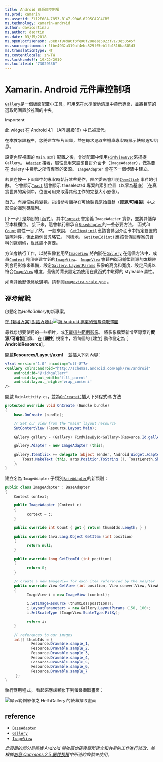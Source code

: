 ```yaml
---
title: Android 資源庫控制項
ms.prod: xamarin
ms.assetid: 3112E68A-7853-B147-90A6-6295CA2C4CB5
ms.technology: xamarin-android
author: davidortinau
ms.author: daortin
ms.date: 03/15/2018
ms.openlocfilehash: 93eb7f98da6f3fe06f288eae5823f7173e58585f
ms.sourcegitcommit: 2fbe4932a319af4ebc829f65eb1fb1816ba305d3
ms.translationtype: MT
ms.contentlocale: zh-TW
ms.lasthandoff: 10/29/2019
ms.locfileid: "73029236"
---
```

# <a name="xamarinandroid-gallery-control"></a>Xamarin. Android 元件庫控制項

[`Gallery`](xref:Android.Widget.Gallery)是一個版面配置小工具，可用來在水準滾動清單中顯示專案，並將目前的選取範圍置於視圖的中央。

> [!IMPORTANT]
> 此 widget 在 Android 4.1 （API 層級16）中已被取代。 

在本教學課程中，您將建立相片圖庫，並在每次選取主機庫專案時顯示快顯通知訊息。

設定內容視圖的 `Main.axml` 配置之後，會從配置中使用[`FindViewById`](xref:Android.App.Activity.FindViewById*)來捕捉 `Gallery`。
[`Adapter`](xref:Android.Widget.AdapterView.RawAdapter)
接著，屬性會用來設定自訂介面卡（`ImageAdapter`），做為要在 dallery 中顯示之所有專案的來源。 `ImageAdapter` 會在下一個步驟中建立。

若要在按一下圖庫中的專案時執行某些動作，匿名委派會訂閱[`ItemClick`](xref:Android.Widget.AdapterView.ItemClick)
事件的引數。 它會顯示[`Toast`](xref:Android.Widget.Toast)
這會顯示 theselected 專案的索引位置（以零為基底）（在真實世界的案例中，位置可用來取得其他工作的完整大小影像）。

首先，有幾個成員變數，包括參考儲存在可繪製資原始目錄（**資源/可繪製**）中之影像的識別碼陣列。

[下一步] 是類別的 [函式]，其中[`Context`](xref:Android.Content.Context)
會定義 `ImageAdapter` 實例，並將其儲存至本機欄位。
接下來，這會執行繼承自[`BaseAdapter`](xref:Android.Widget.BaseAdapter)的一些必要方法。
函式和[`Count`](xref:Android.Widget.BaseAdapter.Count)
屬性一目了然。 一般來說， [`GetItem(int)`](xref:Android.Widget.BaseAdapter.GetItem*)
應該會傳回介面卡中指定位置的實際物件，但此範例會忽略它。 同樣地， [`GetItemId(int)`](xref:Android.Widget.BaseAdapter.GetItemId*)
應該會傳回專案的資料列識別碼，但此處不需要。

方法會執行工作，以將影像套用至[`ImageView`](xref:Android.Widget.ImageView)
將內嵌在[`Gallery`](xref:Android.Widget.Gallery)
在這個方法中，成員[`Context`](xref:Android.Content.Context)
是用來建立新的[`ImageView`](xref:Android.Widget.ImageView)。
[`ImageView`](xref:Android.Widget.ImageView)
會藉由從可繪製資源的本機陣列套用影像來準備，設定[`Gallery.LayoutParams`](xref:Android.Widget.Gallery.LayoutParams)
影像的高度和寬度，設定尺規以符合[`ImageView`](xref:Android.Widget.ImageView)
維度，最後將背景設定為使用在此函式中取得的 styleable 屬性。

如需其他影像縮放選項，請參閱[`ImageView.ScaleType`](xref:Android.Widget.ImageView.ScaleType) 。

## <a name="walkthrough"></a>逐步解說

啟動名為*HelloGallery*的新專案。

[在 [新增方案] 對話方塊中![新 Android 專案的螢幕擷取畫面](gallery-images/hellogallery1-sml.png)](gallery-images/hellogallery1.png#lightbox)

尋找您想要使用的一些相片，或[下載這些範例影像](https://developer.android.com/shareables/sample_images.zip)。
將影像檔案新增至專案的**資源/可繪製**目錄。 在 [**屬性**] 視窗中，將每個的 [建立] 動作設定為 [ **AndroidResource**]。

開啟**Resources/Layout/axml** ，並插入下列內容：

```xml
<?xml version="1.0" encoding="utf-8"?>
<Gallery xmlns:android="http://schemas.android.com/apk/res/android"
    android:id="@+id/gallery"
    android:layout_width="fill_parent"
    android:layout_height="wrap_content"
/>
```

開啟 `MainActivity.cs`，並為[`OnCreate()`](xref:Android.App.Activity.OnCreate*)插入下列程式碼
方法

```csharp
protected override void OnCreate (Bundle bundle)
{
    base.OnCreate (bundle);

    // Set our view from the "main" layout resource
    SetContentView (Resource.Layout.Main);

    Gallery gallery = (Gallery) FindViewById<Gallery>(Resource.Id.gallery);

    gallery.Adapter = new ImageAdapter (this);

    gallery.ItemClick += delegate (object sender, Android.Widget.AdapterView.ItemClickEventArgs args) {
        Toast.MakeText (this, args.Position.ToString (), ToastLength.Short).Show ();
    };
}
```

建立名為 `ImageAdapter` 子類別[`BaseAdapter`](xref:Android.Widget.BaseAdapter)的新類別：

```csharp
public class ImageAdapter : BaseAdapter
{
    Context context;

    public ImageAdapter (Context c)
    {
          context = c;
    }

    public override int Count { get { return thumbIds.Length; } }

    public override Java.Lang.Object GetItem (int position)
    {
          return null;
    }

    public override long GetItemId (int position)
    {
          return 0;
    }

    // create a new ImageView for each item referenced by the Adapter
    public override View GetView (int position, View convertView, ViewGroup parent)
    {
          ImageView i = new ImageView (context);

          i.SetImageResource (thumbIds[position]);
          i.LayoutParameters = new Gallery.LayoutParams (150, 100);
          i.SetScaleType (ImageView.ScaleType.FitXy);

          return i;
    }

    // references to our images
    int[] thumbIds = {
            Resource.Drawable.sample_1,
            Resource.Drawable.sample_2,
            Resource.Drawable.sample_3,
            Resource.Drawable.sample_4,
            Resource.Drawable.sample_5,
            Resource.Drawable.sample_6,
            Resource.Drawable.sample_7
     };
}

```

執行應用程式。 看起來應該類似下列螢幕擷取畫面：

![顯示範例影像之 HelloGallery 的螢幕擷取畫面](gallery-images/hellogallery3.png)

## <a name="references"></a>reference

- [`BaseAdapter`](xref:Android.Widget.BaseAdapter)
- [`Gallery`](xref:Android.Widget.Gallery)
- [`ImageView`](xref:Android.Widget.ImageView)

_此頁面的部分是根據 Android 開放原始碼專案所建立和共用的工作進行修改，並根據[創意 Commons 2.5 屬性授權](https://creativecommons.org/licenses/by/2.5/)中所述的條款來使用。_

